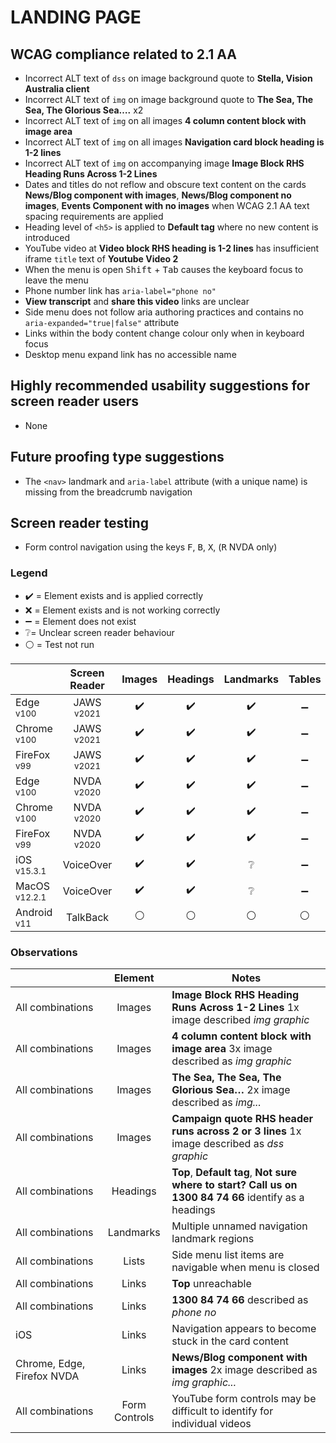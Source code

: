# LANDING PAGE
## WCAG compliance related to 2.1 AA
- Incorrect ALT text of `dss` on image background quote to **Stella, Vision Australia client**
- Incorrect ALT text of `img` on image background quote to **The Sea, The Sea, The Glorious Sea….** x2
- Incorrect ALT text of `img` on all images **4 column content block with image area**
- Incorrect ALT text of `img` on all images **Navigation card block heading is 1-2 lines**
- Incorrect ALT text of `img` on accompanying image **Image Block RHS Heading Runs Across 1-2 Lines**
- Dates and titles do not reflow and obscure text content on the cards **News/Blog component with images**, **News/Blog component no images**, **Events Component with no images** when WCAG 2.1 AA text spacing requirements are applied
- Heading level of `<h5>` is applied to **Default tag** where no new content is introduced
- YouTube video at **Video block RHS heading is 1-2 lines** has insufficient iframe `title` text of **Youtube Video 2**
- When the menu is open <kbd>Shift</kbd> + <kbd>Tab</kbd> causes the keyboard focus to leave the menu
- Phone number link has `aria-label="phone no"`
- **View transcript** and **share this video** links are unclear
- Side menu does not follow aria authoring practices and contains no `aria-expanded="true|false"` attribute
- Links within the body content change colour only when in keyboard focus
- Desktop menu expand link has no accessible name

## Highly recommended usability suggestions for screen reader users
- None
## Future proofing type suggestions
- The `<nav>` landmark and `aria-label` attribute (with a unique name) is missing from the breadcrumb navigation

## Screen reader testing
- Form control navigation using the keys <kbd>F</kbd>, <kbd>B</kbd>, <kbd>X</kbd>, (<kbd>R</kbd> NVDA only)

### Legend
- :heavy_check_mark: = Element exists and is applied correctly
- :x: = Element exists and is not working correctly
- :heavy_minus_sign: = Element does not exist
- :grey_question:= Unclear screen reader behaviour
- :white_circle: = Test not run

|   |Screen Reader   | Images | Headings  |Landmarks   |Tables   | Lists |Links |Form Controls |
|---|:-:|:-:|:-:|:-:|:-:|:-:|:-:|:-:|
| Edge <sup>v100</sup> 		| JAWS <sup>v2021</sup> 	| :heavy_check_mark:  | :heavy_check_mark:  | :heavy_check_mark:  | :heavy_minus_sign:  | :heavy_check_mark:   | :heavy_check_mark:  | :heavy_check_mark:  |
| Chrome <sup>v100</sup> 	| JAWS <sup>v2021</sup>  	| :heavy_check_mark:  | :heavy_check_mark:  | :heavy_check_mark:  | :heavy_minus_sign:  | :heavy_check_mark:   | :heavy_check_mark:  | :heavy_check_mark:  |
| FireFox <sup>v99</sup> 	| JAWS <sup>v2021</sup>   	| :heavy_check_mark:  | :heavy_check_mark:  | :heavy_check_mark:  | :heavy_minus_sign:  | :heavy_check_mark:   | :heavy_check_mark:  | :heavy_check_mark:  |
| Edge <sup>v100</sup> 		| NVDA <sup>v2020</sup> 	| :heavy_check_mark:  | :heavy_check_mark:  | :heavy_check_mark:  | :heavy_minus_sign:  | :heavy_check_mark:  | :heavy_check_mark: | :heavy_check_mark:  |
| Chrome <sup>v100</sup> 	| NVDA <sup>v2020</sup>  	| :heavy_check_mark:  | :heavy_check_mark:  | :heavy_check_mark: | :heavy_minus_sign:  | :heavy_check_mark:  | :heavy_check_mark:  | :heavy_check_mark:  |
| FireFox <sup>v99</sup> 	| NVDA <sup>v2020</sup>   	| :heavy_check_mark:  | :heavy_check_mark:  | :heavy_check_mark:  | :heavy_minus_sign:   | :heavy_check_mark:  | :heavy_check_mark:  |:heavy_check_mark:  |
| iOS <sup>v15.3.1</sup> 	| VoiceOver 				| :heavy_check_mark:  | :heavy_check_mark:  | :grey_question:  | :heavy_minus_sign:  | :heavy_check_mark: | :heavy_check_mark:  | :heavy_check_mark:   |
| MacOS <sup>v12.2.1</sup> 	| VoiceOver  				|:heavy_check_mark:  | :heavy_check_mark:   | :grey_question:   | :heavy_minus_sign: | :heavy_check_mark:   | :heavy_check_mark:   | :heavy_check_mark:  |
| Android <sup>v11</sup> 	| TalkBack 					| :white_circle:  | :white_circle:  | :white_circle:  | :white_circle:  | :white_circle:  | :white_circle:  | :white_circle:  |

### Observations
|  | Element  | Notes |
|---|:-:|---|
| All combinations | Images  | **Image Block RHS Heading Runs Across 1-2 Lines** 1x image described _img graphic_  |
| All combinations | Images  | **4 column content block with image area** 3x image described as _img graphic_ |
| All combinations | Images  | **The Sea, The Sea, The Glorious Sea…** 2x image described as _img..._  |
| All combinations | Images  | **Campaign quote RHS header runs across 2 or 3 lines** 1x image described as _dss graphic_  |
| All combinations | Headings | **Top**, **Default tag**, **Not sure where to start? Call us on 1300 84 74 66** identify as a headings |
| All combinations | Landmarks | Multiple unnamed navigation landmark regions |
| All combinations | Lists  | Side menu list items are navigable when menu is closed  |
| All combinations | Links  | **Top** unreachable
| All combinations | Links  | **1300 84 74 66** described as _phone no_
|iOS | Links | Navigation appears to become stuck in the card content |
| Chrome, Edge, Firefox NVDA | Links | **News/Blog component with images** 2x image described as _img graphic..._
| All combinations | Form Controls  | YouTube form controls may be difficult to identify for individual videos
